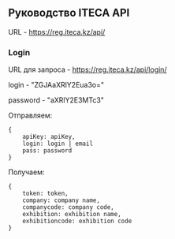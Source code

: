 ## Руководство ITECA API

URL - https://reg.iteca.kz/api/

### Login

URL для запроса - https://reg.iteca.kz/api/login/

login - "ZGJAaXRlY2Eua3o="

password - "aXRlY2E3MTc3"

Отправляем:
```
{
    apiKey: apiKey,
    login: login | email
    pass: password
}
```

Получаем:
```
{
    token: token,
    company: company name,
    companycode: company code,
    exhibition: exhibition name,
    exhibitioncode: exhibition code
}
```
